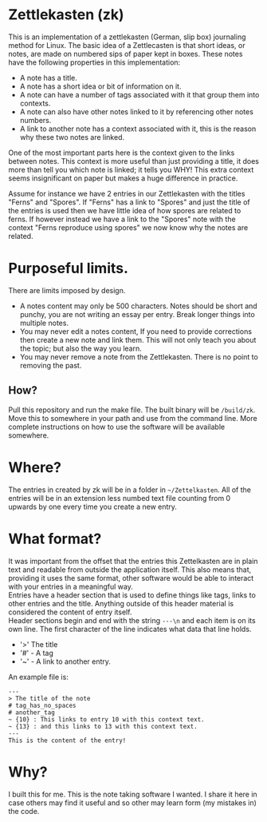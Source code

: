 # Zettlekasten (zk)
This is an implementation of a zettlekasten (German, slip box) journaling method for Linux. The basic idea of a Zettlecasten is that short ideas, or notes, are made on numbered sips of paper kept in boxes. These notes have the following properties in this implementation:

* A note has a title. 
* A note has a short idea or bit of information on it. 
* A note can have a number of tags associated with it that group them into contexts. 
* A note can also have other notes linked to it by referencing other notes numbers. 
* A link to another note has a context associated with it, this is the reason why these two notes are linked. 

One of the most important parts here is the context given to the links between notes. This context is more useful than just providing a title, it does more than tell you which note is linked; it tells you WHY! This extra context seems insignificant on paper but makes a huge difference in practice.  
  
Assume for instance we have 2 entries in our Zettlekasten with the titles "Ferns" and "Spores". If "Ferns" has a link to "Spores" and just the title of the entries is used then we have little idea of how spores are related to ferns. If however instead we have a link to the "Spores" note with the context "Ferns reproduce using spores" we now know why the notes are related.

# Purposeful limits.
There are limits imposed by design.

* A notes content may only be 500 characters. Notes should be short and punchy, you are not writing an essay per entry. Break longer things into multiple notes. 
* You may never edit a notes content, If you need to provide corrections then create a new note and link them. This will not only teach you about the topic; but also the way you learn. 
* You may never remove a note from the Zettlekasten. There is no point to removing the past. 

## How?
Pull this repository and run the make file. The built binary will be ```/build/zk```. Move this to somewhere in your path and use from the command line. More complete instructions on how to use the software will be available somewhere.

# Where?
The entries in created by zk will be in a folder in ```~/Zettelkasten```. All of the entries will be in an extension less numbed text file counting from 0 upwards by one every time  you create a new entry. 

# What format?
It was important from the offset that the entries this Zettelkasten are in plain text and readable from outside the application itself. This also means that, providing it uses the same format, other software would be able to interact with your entries in a meaningful way.  
Entries have a header section that is used to define things like tags, links to other entries and the title. Anything outside of this header material is considered the content of entry itself.  
Header sections begin and end with the string ```---\n``` and each item is on its own line. The first character of the line indicates what data that line holds.

* '>' The title
* '#' - A tag
* '~' - A link to another entry.

An example file is:  
```  
---
> The title of the note
# tag_has_no_spaces
# another_tag
~ {10} : This links to entry 10 with this context text.
~ {13} : and this links to 13 with this context text.
---
This is the content of the entry!
```
 
# Why?
I built this for me. This is the note taking software I wanted. I share it here in case others may find it useful and so other may learn form (my mistakes in) the code.
